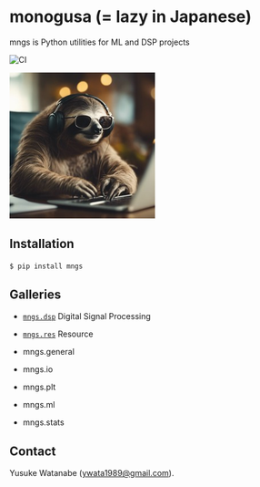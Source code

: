 # monogusa (= lazy in Japanese)
mngs is Python utilities for ML and DSP projects

![CI](https://github.com/ywatanabe1989/mngs/actions/workflows/pip_install.yml/badge.svg)

![Hard Working Sloth](./docs/hard_working_sloth.jpg)

## Installation
``` bash
$ pip install mngs
```

## Galleries
- [`mngs.dsp`](https://github.com/ywatanabe1989/mngs/tree/main/src/mngs/dsp#readme)
  Digital Signal Processing
- [`mngs.res`](https://github.com/ywatanabe1989/mngs/tree/main/src/mngs/res#readme)
  Resource

- mngs.general
- mngs.io
- mngs.plt
- mngs.ml
- mngs.stats

## Contact
Yusuke Watanabe (ywata1989@gmail.com).

